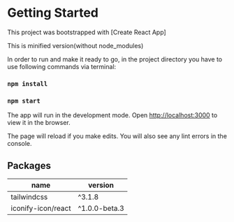 # Getting Started

This project was bootstrapped with [Create React App]

This is minified version(without node_modules)

In order to run and make it ready to go, in the project directory you have to use following commands via terminal:

### `npm install`

### `npm start`

The app will run in the development mode.
Open [http://localhost:3000](http://localhost:3000) to view it in the browser.

The page will reload if you make edits.
You will also see any lint errors in the console.

## Packages

| name                       | version       |
| -------------------------- | ------------- |
| tailwindcss                | ^3.1.8        |
| iconify-icon/react         | ^1.0.0-beta.3 |